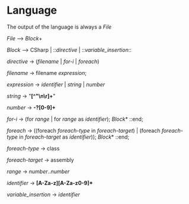 # Language

The output of the language is always a _File_

_File_ --> _Block_+

_Block_ --> CSharp | ::_directive_ | ::_variable_insertion_::

_directive_ -> (_filename_ | _for-i_ | _foreach_)

_filename_ -> filename _expression_;

_expression_ -> _identifier_ | _string_ | _number_

_string_ -> "__[^"\n\r]+__"

_number_ -> __-?[0-9]+__

_for-i_ ->
(for _range_ | for _range_ as _identifier_);
_Block_*
::end;

_foreach_ ->
((foreach _foreach-type_ in _foreach-target_) | (foreach _foreach-type_ in _foreach-target_ as _identifier_));
_Block_*
::end;

_foreach-type_ -> class

_foreach-target_ -> assembly

_range_ -> _number_.._number_

_identifier_ -> __[A-Za-z][A-Za-z0-9]*__

_variable_insertion_ -> _identifier_